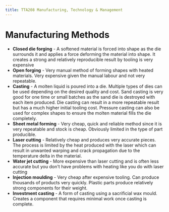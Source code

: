 ```yaml
---
title: TTA208 Manufacturing, Technology & Management
---
```


# Manufacturing Methods
* __Closed die forging__ - A softened material is forced into shape as the die surrounds it and applies a force deforming the material into shape. It creates a strong and relatively reproducible result by tooling is very expensive
* __Open forging__ - Very manual method of forming shapes with heated materials. Very expensive given the manual labour and not very repeatable.
* __Casting__ - A molten liquid is poured into a die. Multiple types of dies can be used depending on the desired quality and cost. Sand casting is very good for one time or small batches as the sand die is destroyed with each item produced. Die casting can result in a more repeatable result but has a much higher initial tooling cost. Pressure casting can also be used for complex shapes to ensure the molten material fills the die completely.
* __Sheet metal forming__ - Very cheap, quick and reliable method since it is very repeatable and stock is cheap. Obviously limited in the type of part producible.
* __Laser cutting__ - Relatively cheap and produces very accurate pieces. The process is limited by the heat produced with the laser which can result in unwanted warping and crack propagation due to the temperature delta in the material.
* __Water jet cutting__ - More expensive than laser cutting and is often less accurate but you don't have problems with heating like you do with laser cutting
* __Injection moulding__ - Very cheap after expensive tooling. Can produce thousands of products very quickly. Plastic parts produce relatively strong components for their weight.
* __Investment casting__ - A form of casting using a sacrificial wax mould. Creates a component that requires minimal work once casting is complete.